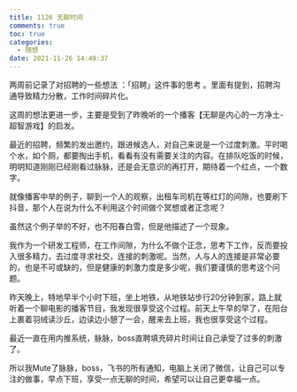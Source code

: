```yaml
---
title: 1126 无聊时间
comments: true
toc: true
categories:
  - 随想
date: 2021-11-26 14:49:37
---
```


两周前记录了对招聘的一些想法 ：「招聘」这件事的思考 。里面有提到，招聘沟通导致精力分散，工作时间碎片化。

这周的想法更进一步，主要是受到了昨晚听的一个播客【无聊是内心的一方净土-超智游戏】的启发。

最近的招聘，频繁的发出邀约，跟进候选人，对自己来说是一个过度刺激。平时喝个水，如个厕，都要掏出手机，看看有没有需要关注的内容。在排队吃饭的时候，明明知道刚刚已经刚看过脉脉，还是会无意识的再打开，期待着一个红点，一个数字。

就像播客中举的例子，聊到一个人的观察，出租车司机在等红灯的间隙，也要刷下抖音，那个人在说为什么不利用这个时间做个冥想或者正念呢？

虽然这个例子举的不好，也不阳春白雪，但是他描述了一个现象。

我作为一个研发工程师，在工作间隙，为什么不做个正念，思考下工作，反而要投入很多精力，去过度寻求社交，连接的刺激呢。当然，人与人的连接是非常必要的，也是不可或缺的，但是健康的刺激力度是多少呢，我们要谨慎的思考这个问题。

昨天晚上，特地早半个小时下班，坐上地铁，从地铁站步行20分钟到家，路上就听着一个聊电影的播客节目，我发现很享受这个过程。前天上午早的早了，在阳台上裹着羽绒读沙丘，边读边小憩了一会，醒来去上班，我也很享受这个过程。

最近一直在用内推系统，脉脉，boss直聘填充碎片时间让自己承受了过多的刺激了。

所以我Mute了脉脉，boss，飞书的所有通知，电脑上关闭了微信，让自己可以专注的做事，早点下班，享受一点无聊的时间，希望可以让自己更幸福一点。
